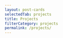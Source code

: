 ```yaml
---
layout: post-cards
selectedTab: projects
title: Projects
filterCategory: projects
permalink: /projects/
---
```

